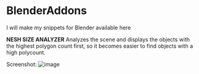# BlenderAddons
I will make my snippets for Blender available here

**NESH SIZE ANALYZER**
Analyzes the scene and displays the objects with the highest polygon count first, so it becomes easier to find objects with a high polycount.

Screenshot:
![image](https://github.com/user-attachments/assets/15334d24-48af-4c2b-acfe-84cd226459e0)

